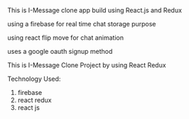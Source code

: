 This is I-Message clone app build using React.js and Redux

using a firebase for real time chat storage purpose

using react flip move for chat animation

uses a google oauth signup method


This is I-Message Clone Project by using React Redux

Technology Used:
 1. firebase
 2. react redux
 3. react js
